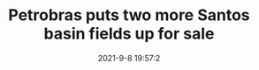 ---
"title": "Petrobras puts two more Santos basin fields up for sale"
"date": "2021-9-8 19:57:2"
"feed_name": "OFFSHOREMAG"
"feed_website": "https://www.offshore-mag.com/"
"feed_rss": "https://www.offshore-mag.com/__rss/website-scheduled-content.xml?input=%7B%22sectionAlias%22%3A%22home%22%7D"
"link": "https://www.offshore-mag.com/regional-reports/latin-america/article/14209981/petrobras-puts-two-more-deepwater-santos-basin-fields-up-for-sale"
"file": "_posts/2021-9-8-19-57-2_OFFSHOREMAG_1f6a0d5959cba55893a79dc9311e72477328ad13.md"
"accident": "0"
"drilling": "0"
---